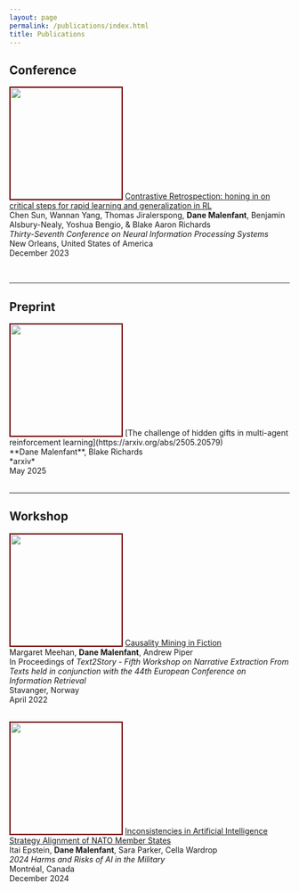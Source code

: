 ```yaml
---
layout: page
permalink: /publications/index.html
title: Publications
---
```


## Conference


<img src="https://www.danemalenfant.com/images/conspec.png" width="200" class="floatpic" style='border:2px solid #730000' > [Contrastive Retrospection: honing in on critical steps for rapid learning and generalization in RL](https://proceedings.neurips.cc/paper_files/paper/2023/file/6357d6d068622c962391081d296bed69-Paper-Conference.pdf)  <br>Chen Sun, Wannan Yang, Thomas Jiralerspong, **Dane Malenfant**, Benjamin Alsbury-Nealy, Yoshua Bengio, & Blake Aaron Richards<br>*Thirty-Seventh Conference on Neural Information Processing Systems*<br>New Orleans, United States of America <br>December 2023<br> 

<br>

---

## Preprint


<img src="https://www.danemalenfant.com/images/var_pic.png" width="200" class="floatpic" style='border:2px solid #730000'> 
[The challenge of hidden gifts in multi-agent reinforcement learning](https://arxiv.org/abs/2505.20579) <br> **Dane Malenfant**, Blake Richards<br> *arxiv* <br> May 2025<br>  

<br>

---

## Workshop

<img src="https://www.danemalenfant.com/images/fiction.png" width="200" class="floatpic" style='border:2px solid #730000' > [Causality Mining in Fiction](https://ceur-ws.org/Vol-3117/paper3.pdf) <br>Margaret Meehan, **Dane Malenfant**, Andrew Piper<br> In Proceedings of *Text2Story - Fifth Workshop on Narrative Extraction From Texts held in conjunction with the 44th European Conference on Information Retrieval* <br>Stavanger, Norway<br> April 2022<br>  

\
<img src="https://www.danemalenfant.com/images/policy.png" width="200" class="floatpic" style='border:2px solid #730000' > [Inconsistencies in Artificial Intelligence Strategy Alignment of NATO Member States](https://openreview.net/pdf?id=apB72N0nxF) <br>Itai Epstein, **Dane Malenfant**, Sara Parker, Cella Wardrop<br> *2024 Harms and Risks of AI in the Military* <br> Montréal, Canada<br> December 2024<br> 

<br>
